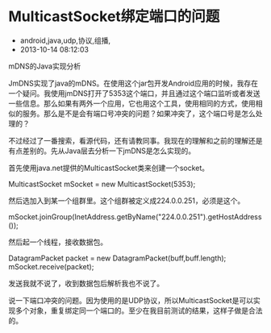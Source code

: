 # MulticastSocket绑定端口的问题
- android,java,udp,协议,组播,
- 2013-10-14 08:12:03


<p>mDNS的Java实现分析</p><p>JmDNS实现了java的mDNS。在使用这个jar包开发Android应用的时候，我存在一个疑问。我使用jmDNS打开了5353这个端口，并且通过这个端口监听或者发送一些信息。那么如果有两外一个应用，它也用这个工具，使用相同的方式，使用相似的服务。那么是不是会有端口号冲突的问题？如果冲突了，这个端口号是怎么处理的？</p><p>不过经过了一番搜索，看源代码，还有请教同事。我现在的理解和之前的理解还是有点差别的。先从Java层去分析一下jmDNS是怎么实现的。</p><p>首先使用java.net提供的MulticastSocket类来创建一个socket。</p><div class="code">MulticastSocket mSocket = new MulticastSocket(5353);</div><p>然后选加入到某一个组群里。这个组群被定义成224.0.0.251，必须是这个。</p><div class="code">mSocket.joinGroup(InetAddress.getByName("224.0.0.251").getHostAddress());</div><p>然后起一个线程，接收数据包。</p><div class="code">DatagramPacket packet = new DatagramPacket(buff,buff.length);<br />mSocket.receive(packet);</div><p>发送我就不说了，收到数据包后解析我也不说了。</p><p>说一下端口冲突的问题。因为使用的是UDP协议，所以MulticastSocket是可以实现多个对象，重复绑定同一个端口的。至少在我目前测试的结果，这样子做是合法的。</p>
